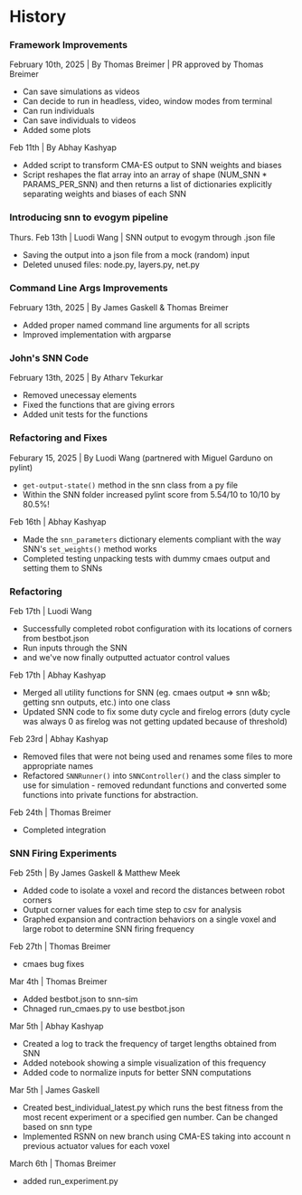 # History

### Framework Improvements
February 10th, 2025 | By Thomas Breimer | PR approved by Thomas Breimer 
- Can save simulations as videos
- Can decide to run in headless, video, window modes from terminal
- Can run individuals
- Can save individuals to videos
- Added some plots

Feb 11th | By Abhay Kashyap
- Added script to transform CMA-ES output to SNN weights and biases
- Script reshapes the flat array into an array of shape (NUM_SNN * PARAMS_PER_SNN) 
and then returns a list of dictionaries explicitly separating weights and biases of each SNN

### Introducing snn to evogym pipeline
Thurs. Feb 13th | Luodi Wang | SNN output to evogym through .json file
- Saving the output into a json file from a mock (random) input
- Deleted unused files: node.py, layers.py, net.py

### Command Line Args Improvements
February 13th, 2025 | By James Gaskell & Thomas Breimer
- Added proper named command line arguments for all scripts
- Improved implementation with argparse


### John's SNN Code
February 13th, 2025 | By Atharv Tekurkar
- Removed unecessay elements
- Fixed the functions that are giving errors
- Added unit tests for the functions

### Refactoring and Fixes
Feburary 15, 2025 | By Luodi Wang (partnered with Miguel Garduno on pylint)
- `get-output-state()` method in the snn class from a py file
- Within the SNN folder increased pylint score from 5.54/10 to 10/10 by 80.5%!


Feb 16th | Abhay Kashyap
- Made the `snn_parameters` dictionary elements compliant with the way SNN's `set_weights()` method works
- Completed testing unpacking tests with dummy cmaes output and setting them to SNNs

### Refactoring 
Feb 17th | Luodi Wang
- Successfully completed robot configuration with its locations of corners from bestbot.json
- Run inputs through the SNN
- and we've now finally outputted actuator control values


Feb 17th | Abhay Kashyap
- Merged all utility functions for SNN (eg. cmaes output => snn w&b; getting snn outputs, etc.) into one class
- Updated SNN code to fix some duty cycle and firelog errors (duty cycle was always 0 as firelog was not getting updated because of threshold)

Feb 23rd | Abhay Kashyap
- Removed files that were not being used and renames some files to more appropriate names
- Refactored `SNNRunner()` into `SNNController()` and the class simpler to use for simulation - removed redundant functions and converted some functions into private functions for abstraction.

Feb 24th | Thomas Breimer
- Completed integration

### SNN Firing Experiments
Feb 25th | By James Gaskell & Matthew Meek
- Added code to isolate a voxel and record the distances between robot corners
- Output corner values for each time step to csv for analysis
- Graphed expansion and contraction behaviors on a single voxel and large robot to determine SNN firing frequency

Feb 27th | Thomas Breimer
- cmaes bug fixes

Mar 4th | Thomas Breimer
- Added bestbot.json to snn-sim
- Chnaged run_cmaes.py to use bestbot.json

Mar 5th | Abhay Kashyap
- Created a log to track the frequency of target lengths obtained from SNN
- Added notebook showing a simple visualization of this frequency
- Added code to normalize inputs for better SNN computations

Mar 5th | James Gaskell
- Created best_individual_latest.py which runs the best fitness from the most recent experiment or a specified gen number. Can be changed based on snn type
- Implemented RSNN on new branch using CMA-ES taking into account n previous actuator values for each voxel

March 6th | Thomas Breimer
- added run_experiment.py
